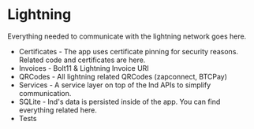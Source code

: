 # Lightning

Everything needed to communicate with the lightning network goes here.

- Certificates - The app uses certificate pinning for security reasons. Related code and certificates are here.
- Invoices - Bolt11 & Lightning Invoice URI
- QRCodes - All lightning related QRCodes (zapconnect, BTCPay)
- Services - A service layer on top of the lnd APIs to simplify communication.
- SQLite - lnd's data is persisted inside of the app. You can find everything related here.
- Tests
